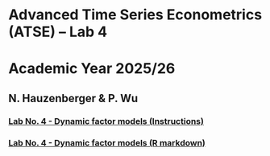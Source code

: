 # Advanced Time Series Econometrics (ATSE) – Lab 4
# Academic Year 2025/26
## N. Hauzenberger & P. Wu

### [Lab No. 4 - Dynamic factor models (Instructions)](https://github.com/nhauzenb/SGPE-ECNM11049/blob/main/Lab%20Material/Lab%204/ECNM11049-Lab4.pdf)
### [Lab No. 4 - Dynamic factor models (R markdown)](https://nhauzenb.github.io/SGPE-ECNM11049/Lab%20Material/Lab%204/ECNM11049-Lab4.html)
